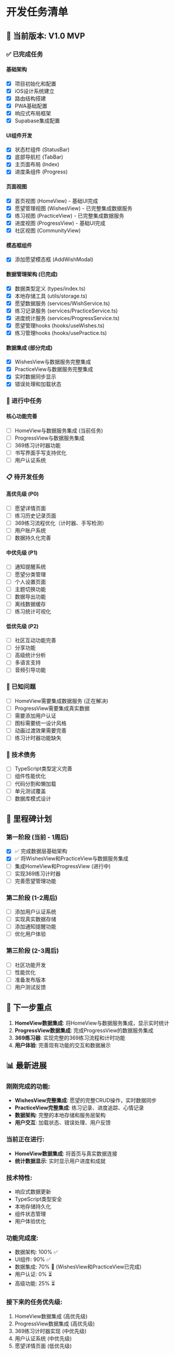 
# 开发任务清单

## 🎯 当前版本: V1.0 MVP

### ✅ 已完成任务

#### 基础架构
- [x] 项目初始化和配置
- [x] iOS设计系统建立
- [x] 路由结构搭建
- [x] PWA基础配置
- [x] 响应式布局框架
- [x] Supabase集成配置

#### UI组件开发
- [x] 状态栏组件 (StatusBar)
- [x] 底部导航栏 (TabBar)
- [x] 主页面布局 (Index)
- [x] 进度条组件 (Progress)

#### 页面视图
- [x] 首页视图 (HomeView) - 基础UI完成
- [x] 愿望管理视图 (WishesView) - 已完整集成数据服务
- [x] 练习视图 (PracticeView) - 已完整集成数据服务
- [x] 进度视图 (ProgressView) - 基础UI完成
- [x] 社区视图 (CommunityView)

#### 模态框组件
- [x] 添加愿望模态框 (AddWishModal)

#### 数据管理架构 (已完成)
- [x] 数据类型定义 (types/index.ts)
- [x] 本地存储工具 (utils/storage.ts)
- [x] 愿望数据服务 (services/WishService.ts)
- [x] 练习记录服务 (services/PracticeService.ts)
- [x] 进度统计服务 (services/ProgressService.ts)
- [x] 愿望管理hooks (hooks/useWishes.ts)
- [x] 练习管理hooks (hooks/usePractice.ts)

#### 数据集成 (部分完成)
- [x] WishesView与数据服务完整集成
- [x] PracticeView与数据服务完整集成
- [x] 实时数据同步显示
- [x] 错误处理和加载状态

### 🔄 进行中任务

#### 核心功能完善
- [ ] HomeView与数据服务集成 (当前任务)
- [ ] ProgressView与数据服务集成 
- [ ] 369练习计时器功能
- [ ] 书写界面手写支持优化
- [ ] 用户认证系统

### 📋 待开发任务

#### 高优先级 (P0)
- [ ] 愿望详情页面
- [ ] 练习历史记录页面
- [ ] 369练习流程优化（计时器、手写检测）
- [ ] 用户账户系统
- [ ] 数据持久化完善

#### 中优先级 (P1)
- [ ] 通知提醒系统
- [ ] 愿望分类管理
- [ ] 个人设置页面
- [ ] 主题切换功能
- [ ] 数据导出功能
- [ ] 离线数据缓存
- [ ] 练习统计可视化

#### 低优先级 (P2)
- [ ] 社区互动功能完善
- [ ] 分享功能
- [ ] 高级统计分析
- [ ] 多语言支持
- [ ] 音频引导功能

### 🐛 已知问题
- [ ] HomeView需要集成数据服务 (正在解决)
- [ ] ProgressView需要集成真实数据
- [ ] 需要添加用户认证
- [ ] 图标需要统一设计风格
- [ ] 动画过渡效果需要完善
- [ ] 练习计时器功能缺失

### 🚀 技术债务
- [ ] TypeScript类型定义完善
- [ ] 组件性能优化
- [ ] 代码分割和懒加载
- [ ] 单元测试覆盖
- [ ] 数据库模式设计

## 📅 里程碑计划

### 第一阶段 (当前 - 1周后)
- [x] ✅ 完成数据层基础架构
- [x] ✅ 将WishesView和PracticeView与数据服务集成
- [ ] 集成HomeView和ProgressView (进行中)
- [ ] 实现369练习计时器
- [ ] 完善愿望管理功能

### 第二阶段 (1-2周后)
- [ ] 添加用户认证系统
- [ ] 实现真实数据存储
- [ ] 添加通知提醒功能
- [ ] 优化用户体验

### 第三阶段 (2-3周后)
- [ ] 社区功能开发
- [ ] 性能优化
- [ ] 准备发布版本
- [ ] 用户测试反馈

## 🎯 下一步重点

1. **HomeView数据集成**: 将HomeView与数据服务集成，显示实时统计
2. **ProgressView数据集成**: 完成ProgressView的数据服务集成
3. **369练习器**: 实现完整的369练习流程和计时功能
4. **用户体验**: 完善现有功能的交互和数据展示

## 📊 最新进展

### 刚刚完成的功能:
- **WishesView完整集成**: 愿望的完整CRUD操作，实时数据同步
- **PracticeView完整集成**: 练习记录、进度追踪、心情记录
- **数据架构**: 完整的本地存储和服务层架构
- **用户交互**: 加载状态、错误处理、用户反馈

### 当前正在进行:
- **HomeView数据集成**: 将首页与真实数据连接
- **统计数据显示**: 实时显示用户进度和成就

### 技术特性:
- 响应式数据更新
- TypeScript类型安全
- 本地存储持久化
- 组件状态管理
- 用户体验优化

### 功能完成度:
- 数据架构: 100% ✅
- UI组件: 90% ✅
- 数据集成: 70% 🔄 (WishesView和PracticeView已完成)
- 用户认证: 0% ⏳
- 高级功能: 25% ⏳

### 接下来的任务优先级:
1. HomeView数据集成 (高优先级)
2. ProgressView数据集成 (高优先级)
3. 369练习计时器实现 (中优先级)
4. 用户认证系统 (中优先级)
5. 愿望详情页面 (低优先级)
